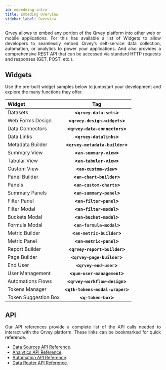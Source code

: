 ```yaml
---
id: embedding-intro
title: Embeding Overview
sidebar_label: Overview
---
```


<div style="text-align: justify">

Qrvey allows to embed any portion of the Qrvey platform into other web or mobile applications. For this has available a list of Widgets to allow developers to seamlessly embed Qrvey’s self-service data collection, automation, or analytics to power your applications. And also provides a comprehensive REST API that can be accessed via standard HTTP requests and responses (GET, POST, etc.).

## Widgets

Use the pre-built widget samples below to jumpstart your development and explore the many functions they offer. 

|**Widget**|**Tag**|
|:--- | :---: |
|Datasets|**<`qrvey-data-sets`>**|
|Web Forms Design|**<`qrvey-design-widgets`>**|
|Data Connectors|**<`qrvey-data-connectors`>**|
|Data Links|**<`qrvey-datalinks`>**|
|Metadata Builder|**<`qrvey-metadata-builder`>**|
|Summary View|**<`an-summary-view`>**|
|Tabular View|**<`an-tabular-view`>**|
|Custom View|**<`an-custom-view`>**|
|Panel Builder|**<`an-chart-builder`>**|
|Panels|**<`an-custom-charts`>**|
|Summary Panels|**<`an-summary-panel`>**|
|Filter Panel|**<`an-filter-panel`>**|
|Filter Modal|**<`an-filter-modal`>**|
|Buckets Modal|**<`an-bucket-modal`>**|
|Formula Modal|**<`an-formula-modal`>**|
|Metric Builder|**<`an-metric-builder`>**|
|Metric Panel|**<`an-metric-panel`>**|
|Report Builder|**<`qrvey-report-builder`>**|
|Page Builder|**<`qrvey-page-builder`>**|
|End User|**<`qrvey-end-user`>**|
|User Management|**<`qum-user-management`>**|
|Automations Flows|**<`qrvey-workflow-design`>**|
|Tokens Manager|**<`qtk-tokens-modal-wraper`>**|
|Token Suggestion Box|**<`q-token-box`>**|

## API
Our API references provide a complete list of the API calls needed to interact with the Qrvey platform. These links can be bookmarked for quick reference.

* [Data Sources API Reference](embedding/api/data-sources.md).
* [Analytics API Reference](embedding/api/analytics.md).
* [Automation API Reference](embedding/api/automation.md).
* [Data Router API Reference](data-router/apireference/api-reference-intro.md).

